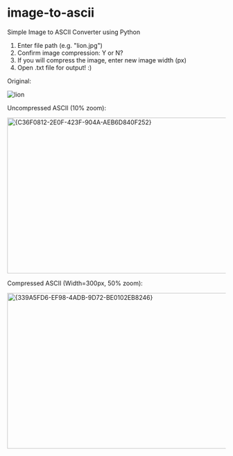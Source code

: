 # image-to-ascii
Simple Image to ASCII Converter using Python

1. Enter file path (e.g. "lion.jpg")
2. Confirm image compression: Y or N?
3. If you will compress the image, enter new image width (px)
4. Open .txt file for output! :)

Original:

![lion](https://github.com/user-attachments/assets/cf911e7f-88a1-4d20-a3db-15709d4b491b)

Uncompressed ASCII (10% zoom):

<img width="639" height="359" alt="{C36F0812-2E0F-423F-904A-AEB6D840F252}" src="https://github.com/user-attachments/assets/d034f3c6-a8a1-4d85-9ccf-77d7da152890" />

Compressed ASCII (Width=300px, 50% zoom):

<img width="639" height="359" alt="{339A5FD6-EF98-4ADB-9D72-BE0102EB8246}" src="https://github.com/user-attachments/assets/f67d0c77-44cd-4f38-8a4b-8b27cf1c8669" />
